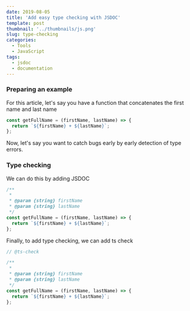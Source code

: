 ```yaml
---
date: 2019-08-05
title: 'Add easy type checking with JSDOC'
template: post
thumbnail: '../thumbnails/js.png'
slug: type-checking
categories:
  - Tools
  - JavaScript
tags:
  - jsdoc
  - documentation
---
```


### Preparing an example

For this article, let's say you have a function that concatenates the first name and last name

```javascript
const getFullName = (firstName, lastName) => {
  return `${firstName} + ${lastName}`;
};
```

Now, let's say you want to catch bugs early by early detection of type errors.

### Type checking

We can do this by adding JSDOC

```javascript
/**
 *
 * @param {string} firstName
 * @param {string} lastName
 */
const getFullName = (firstName, lastName) => {
  return `${firstName} + ${lastName}`;
};
```

Finally, to add type checking, we can add ts check

```javascript
// @ts-check

/**
 *
 * @param {string} firstName
 * @param {string} lastName
 */
const getFullName = (firstName, lastName) => {
  return `${firstName} + ${lastName}`;
};
```


